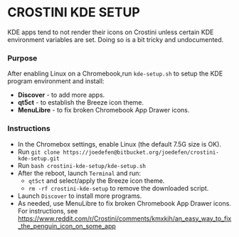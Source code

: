 # CROSTINI KDE SETUP #
KDE apps tend to not render their icons on Crostini unless certain KDE environment variables are set.
Doing so is a bit tricky and undocumented.


### Purpose ###

After enabling Linux on a Chromebook,run `kde-setup.sh` to setup the KDE program environment and install:

* **Discover** - to add more apps.
* **qt5ct** - to establish the Breeze icon theme.
* **MenuLibre** - to fix broken Chromebook App Drawer icons.

### Instructions ###

* In the Chromebox settings, enable Linux (the default 7.5G size is OK).
* Run `git clone https://joedefen@bitbucket.org/joedefen/crostini-kde-setup.git`
* Run `bash crostini-kde-setup/kde-setup.sh`
* After the reboot, launch `Terminal` and run:
    * `qt5ct` and select/apply the Breeze icon theme.
    * `rm -rf crostini-kde-setup` to remove the downloaded script.
* Launch `Discover` to install more programs.
* As needed, use MenuLibre to fix broken Chromebook App Drawer icons.  For instructions, see https://www.reddit.com/r/Crostini/comments/kmxkih/an_easy_way_to_fix_the_penguin_icon_on_some_app
